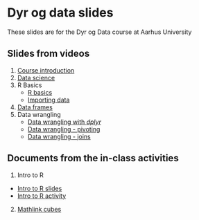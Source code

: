 # Dyr og data slides

These slides are for the Dyr og Data course at Aarhus University

## Slides from videos

1. [Course introduction](https://gavinsimpson.github.io/dyr-og-data-slides/slides/01-course-introduction.html)
2. [Data science](https://gavinsimpson.github.io/dyr-og-data-slides/slides/01b-data-science.html)
3. R Basics
    * [R basics](https://gavinsimpson.github.io/dyr-og-data-slides/slides/02-r-basics.html)
    * [Importing data](https://gavinsimpson.github.io/dyr-og-data-slides/slides/02b-importing-data.html)
4. [Data frames](https://gavinsimpson.github.io/dyr-og-data-slides/slides/03-data-frames.html)
5. Data wrangling
    * [Data wrangling with *dplyr*](https://gavinsimpson.github.io/dyr-og-data-slides/slides/04-data-wrangling-with-dplyr.html)
    * [Data wrangling - pivoting](https://gavinsimpson.github.io/dyr-og-data-slides/slides/05-data-wrangling-pivoting.html)
    * [Data wrangling - joins](https://gavinsimpson.github.io/dyr-og-data-slides/slides/06-data-wrangling-joins.html)

<!--


5. Data visualisation
    * [Data visualisation introduction](https://gavinsimpson.github.io/dyr-og-data-slides/slides/07-data-visualisation-intro.html)
    * [Groups, facets, stats](https://gavinsimpson.github.io/dyr-og-data-slides/slides/08-data-visualisation-groups-facets-stats.html)
    * [Scales and guides](https://gavinsimpson.github.io/dyr-og-data-slides/slides/09-data-visualisation-scales-guides.html)
    * [Themes and multiple plots](https://gavinsimpson.github.io/dyr-og-data-slides/slides/10-data-visualisation-themes-many-plots.html)
6. Dynamic documents
    * [Data wrangling with *dplyr*](https://gavinsimpson.github.io/dyr-og-data-slides/slides/04-data-wrangling-with-dplyr.html)
    * [Dynamic documents](https://gavinsimpson.github.io/dyr-og-data-slides/slides/11-dynamic-documents.html)
    * [Markdown](https://gavinsimpson.github.io/dyr-og-data-slides/slides/12-markdown.html)
    * [YAML](https://gavinsimpson.github.io/dyr-og-data-slides/slides/13-yaml.html)
    * [Quarto](https://gavinsimpson.github.io/dyr-og-data-slides/slides/14-quarto.html)
    * [Making presentations with Quarto](https://gavinsimpson.github.io/dyr-og-data-slides/slides/15-quarto-revealjs-slides.html)
7. Statistical Thinking
    * [Introduction to Statistical Thinking](https://gavinsimpson.github.io/dyr-og-data-slides/slides/16-statistical-thinking-intro.html)
    * Descriptive statistics and EDA
        * [Types of data](https://gavinsimpson.github.io/dyr-og-data-slides/slides/17-statistical-thinking-types-of-data.html)
        * [Descriptive statistics](https://gavinsimpson.github.io/dyr-og-data-slides/slides/18-statistical-thinking-descriptive-statistics.html)
        * [Probability distributions](https://gavinsimpson.github.io/dyr-og-data-slides/slides/19-statistical-thinking-probability-distributions.html)
        * [Graphical exploratory data analysis](https://gavinsimpson.github.io/dyr-og-data-slides/slides/20-statistical-thinking-graphical-eda.html)
    * Sampling and statistical inference
        * [Sampling & statistical inference](https://gavinsimpson.github.io/dyr-og-data-slides/slides/21-statistical-inference.html)
    * Linear models
        * [Gaussian linear models](https://gavinsimpson.github.io/dyr-og-data-slides/slides/23-simple-linear-models.html)
        * [Interactions](https://gavinsimpson.github.io/dyr-og-data-slides/slides/24-models-with-categorical-predictors.html)
        * [Generalized Linear Models](https://gavinsimpson.github.io/dyr-og-data-slides/slides/25-generalized-linear-models.html)

-->

<!--

## Portfolio Projects

* [Data Ethics & GDPR](https://gavinsimpson.github.io/dyr-og-data-slides/slides/26-data-ethics-and-gdpr.html)

* [Infographics](https://gavinsimpson.github.io/dyr-og-data-slides/slides/27-infographics.html)

-->

## Documents from the in-class activities

1. Intro to R
  * [Intro to R slides](https://gavinsimpson.github.io/dyr-og-data-slides/activities/01b-intro-to-r-slides.html)
  * [Intro to R activity](https://gavinsimpson.github.io/dyr-og-data-slides/activities/01-intro-to-r.html)
2. [Mathlink cubes](https://gavinsimpson.github.io/dyr-og-data-slides/activities/02-mathcubes-slides.html)

<!--

3. [Wrangling polar bears](https://gavinsimpson.github.io/dyr-og-data-slides/activities/03-polar-bears.html)
4. [Tidying & joining data](https://gavinsimpson.github.io/dyr-og-data-slides/activities/04-tidying-and-joining.html)
5. [Making a plot with ggplot](https://gavinsimpson.github.io/dyr-og-data-slides/activities/05-making-a-plot-with-ggplot.html)
6. [Dog morphology data viz](https://gavinsimpson.github.io/dyr-og-data-slides/activities/06-dog-morphology-data-viz.html)

-->
